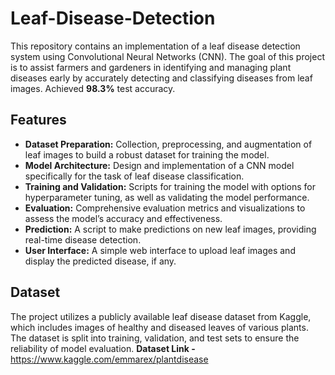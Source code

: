 # Leaf-Disease-Detection
This repository contains an implementation of a leaf disease detection system using Convolutional Neural Networks (CNN). The goal of this project is to assist farmers and gardeners in identifying and managing plant diseases early by accurately detecting and classifying diseases from leaf images.
Achieved **98.3%** test accuracy.
## Features
- **Dataset Preparation:** Collection, preprocessing, and augmentation of leaf images to build a robust dataset for training the model.
- **Model Architecture:** Design and implementation of a CNN model specifically for the task of leaf disease classification.
- **Training and Validation:** Scripts for training the model with options for hyperparameter tuning, as well as validating the model performance.
- **Evaluation:** Comprehensive evaluation metrics and visualizations to assess the model’s accuracy and effectiveness.
- **Prediction:** A script to make predictions on new leaf images, providing real-time disease detection.
- **User Interface:** A simple web interface to upload leaf images and display the predicted disease, if any.
## Dataset
The project utilizes a publicly available leaf disease dataset from Kaggle, which includes images of healthy and diseased leaves of various plants. The dataset is split into training, validation, and test sets to ensure the reliability of model evaluation.
**Dataset Link -** https://www.kaggle.com/emmarex/plantdisease
